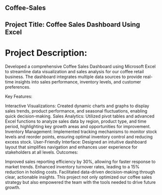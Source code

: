 ## Coffee-Sales
## Project Title: Coffee Sales Dashboard Using Excel
# Project Description:

Developed a comprehensive Coffee Sales Dashboard using Microsoft Excel to streamline data visualization and sales analysis for our coffee retail business. The dashboard integrates multiple data sources to provide real-time insights into sales performance, inventory levels, and customer preferences.

Key Features:

Interactive Visualizations: Created dynamic charts and graphs to display sales trends, product performance, and seasonal fluctuations, enabling quick decision-making.
Sales Analytics: Utilized pivot tables and advanced Excel functions to analyze sales data by region, product type, and time period, highlighting key growth areas and opportunities for improvement.
Inventory Management: Implemented tracking mechanisms to monitor stock levels and reorder points, ensuring optimal inventory control and reducing excess stock.
User-Friendly Interface: Designed an intuitive dashboard layout that simplifies navigation and enhances user experience for stakeholders at all levels.
Outcomes:

Improved sales reporting efficiency by 30%, allowing for faster response to market trends.
Enhanced inventory turnover rates, leading to a 15% reduction in holding costs.
Facilitated data-driven decision-making through clear, actionable insights.
This project not only optimized our coffee sales strategy but also empowered the team with the tools needed to drive future growth.



